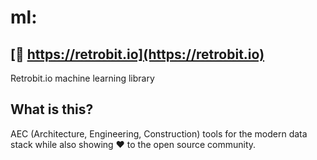 # ml:
## [🔗 https://retrobit.io](https://retrobit.io)

Retrobit.io machine learning library

## What is this?
AEC (Architecture, Engineering, Construction) tools for the modern data stack while also showing ❤️ to the open source community. 